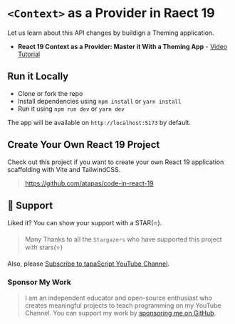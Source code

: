 # `<Context>` as a Provider in Raect 19

Let us learn about this API changes by buildign a Theming application.

- **React 19 Context as a Provider: Master it With a Theming App** - [Video Tutorial](https://www.youtube.com/watch?v=IyWz1jyiKzM&list=PLIJrr73KDmRw-T8bdJn3XxVMbH-zlooKb&index=5)

## Run it Locally

- Clone or fork the repo
- Install dependencies using `npm install` or `yarn install`
- Run it using `npm run dev` or `yarn dev`

The app will be available on `http://localhost:5173` by default.


## Create Your Own React 19 Project
Check out this project if you want to create your own React 19 application scaffolding with Vite and TailwindCSS.

> https://github.com/atapas/code-in-react-19

## 🫶 Support
Liked it? You can show your support with a STAR(⭐).

> Many Thanks to all the `Stargazers` who have supported this project with stars(⭐)

Also, please [Subscribe to tapaScript YouTube Channel](https://youtube.com/tapasadhikary).

### Sponsor My Work

> I am an independent educator and open-source enthusiast who creates meaningful projects to teach programming on my YouTube Channel. You can support my work by [sponsoring me on GitHub](https://github.com/sponsors/atapas).